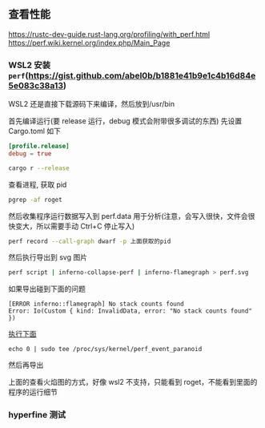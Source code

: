 ## 查看性能

https://rustc-dev-guide.rust-lang.org/profiling/with_perf.html
https://perf.wiki.kernel.org/index.php/Main_Page

### WSL2 安装`perf`(https://gist.github.com/abel0b/b1881e41b9e1c4b16d84e5e083c38a13)

WSL2 还是直接下载源码下来编译，然后放到/usr/bin

首先编译运行(要 release 运行，debug 模式会附带很多调试的东西)
先设置 Cargo.toml 如下

```toml
[profile.release]
debug = true
```

```bash
cargo r --release
```

查看进程, 获取 pid

```bash
pgrep -af roget
```

然后收集程序运行数据写入到 perf.data 用于分析(注意，会写入很快，文件会很快变大，所以需要手动 Ctrl+C 停止写入)

```bash
perf record --call-graph dwarf -p 上面获取的pid
```

然后执行导出到 svg 图片

```bash
perf script | inferno-collapse-perf | inferno-flamegraph > perf.svg
```

如果导出碰到下面的问题

```
[ERROR inferno::flamegraph] No stack counts found
Error: Io(Custom { kind: InvalidData, error: "No stack counts found" })
```

[执行下面](https://github.com/jonhoo/inferno/issues/226)

```
echo 0 | sudo tee /proc/sys/kernel/perf_event_paranoid
```

然后再导出

上面的查看火焰图的方式，好像 wsl2 不支持，只能看到 roget，不能看到里面的程序的运行细节



### hyperfine 测试
```

```